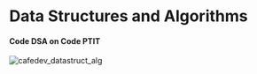 # Data Structures and Algorithms
#### Code DSA on Code PTIT
![cafedev_datastruct_alg](https://user-images.githubusercontent.com/105925707/187013376-3447b0d1-5152-4b30-8e2e-70fdd661fd21.jpeg)
